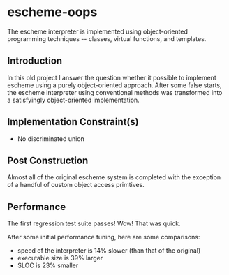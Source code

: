 escheme-oops
================

The escheme interpreter is implemented using object-oriented programming techniques -- classes, virtual functions, and templates.

## Introduction

In this old project I answer the question whether it possible to implement escheme
using a purely object-oriented approach. After some false starts, the escheme interpreter using conventional methods was transformed into
a satisfyingly object-oriented implementation.

## Implementation Constraint(s)

* No discriminated union

## Post Construction

Almost all of the original escheme system is completed with the exception of a handful of custom object access primtives.

## Performance

The first regression test suite passes! Wow! That was quick.

After some initial performance tuning, here are some comparisons:

* speed of the interpreter is 14% slower (than that of the original)
* executable size is 39% larger
* SLOC is 23% smaller




